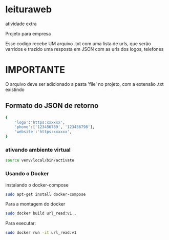 # leituraweb
atividade extra

Projeto para empresa

Esse codigo recebe UM arquivo .txt com uma lista de urls, que serão 
varridos e trazido uma resposta em JSON com as urls dos logos, telefones

# IMPORTANTE
O arquivo deve ser adicionado a pasta 'file' no projeto, com a extensão .txt existindo

## Formato do JSON de retorno 
``` bash
{
    'logo':'https:xxxxxx',
    'phone':['123456789', '123456798'],
    'website':'https:xxxxxx',
}
``` 

### ativando ambiente virtual
``` bash
source venv/local/bin/activate
```

### Usando o Docker
instalando o docker-compose

``` bash
sudo apt-get install docker-compose
```

Para a montagem do docker
``` bash
sudo docker build url_read:v1 .
```

Para executar:
``` bash
sudo docker run -it url_read:v1 
``` 
